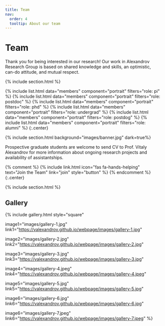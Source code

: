 ```yaml
---
title: Team
nav:
  order: 4
  tooltip: About our team
---
```


# <i class="fas fa-users"></i>Team
Thank you for being interested in our research! Our work in Alexandrov Research Group is based on shared knowledge and skills, an optimistic, can-do attitude, and mutual respect.


{% include section.html %}

{%
  include list.html
  data="members"
  component="portrait"
  filters="role: pi"
%}
{%
  include list.html
  data="members"
  component="portrait"
  filters="role: postdoc"
%}
{%
  include list.html
  data="members"
  component="portrait"
  filters="role: phd"
%}
{%
  include list.html
  data="members"
  component="portrait"
  filters="role: undergrad"
%}
{%
  include list.html
  data="members"
  component="portrait"
  filters="role: postdog"
%}
{%
  include list.html
  data="members"
  component="portrait"
  filters="role: alumni"
%}
{:.center}

{% include section.html background="images/banner.jpg" dark=true%}

Prospective graduate students are welcome to send CV to Prof. Vitaly Alexandrov for more information about ongoing research projects and availability of assistantships. 

{% comment %}
{%
  include link.html
  icon="fas fa-hands-helping"
  text="Join the Team"
  link="join"
  style="button"
%}
{% endcomment %}
{:.center}

{% include section.html %}

## Gallery

{%
  include gallery.html
  style="square"

  image1="images/gallery-1.jpg"
  link1="https://valexandrov.github.io/webpage/images/gallery-1.jpg"

  image2="images/gallery-2.jpg"
  link2="https://valexandrov.github.io/webpage/images/gallery-2.jpg"

  image3="images/gallery-3.jpg"
  link3="https://valexandrov.github.io/webpage/images/gallery-3.jpg"

  image4="images/gallery-4.jpeg"
  link4="https://valexandrov.github.io/webpage/images/gallery-4.jpeg"

  image5="images/gallery-5.jpg"
  link5="https://valexandrov.github.io/webpage/images/gallery-5.jpg"

  image6="images/gallery-6.jpg"
  link6="https://valexandrov.github.io/webpage/images/gallery-6.jpg"

  image6="images/gallery-7.jpeg"
  link6="https://valexandrov.github.io/webpage/images/gallery-7.jpeg"
%}
